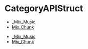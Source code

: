 # CategoryAPIStruct

<!-- DO NOT HAND-EDIT CATEGORY LISTS, THEY ARE AUTOGENERATED AND WILL BE OVERWRITTEN, BASED ON TAGS IN INDIVIDUAL PAGE FOOTERS. EDIT THOSE INSTEAD. -->
<!-- BEGIN CATEGORY LIST -->
- [_Mix_Music](_Mix_Music)
- [Mix_Chunk](Mix_Chunk)
<!-- END CATEGORY LIST -->
- [_Mix_Music](_Mix_Music)
- [Mix_Chunk](Mix_Chunk)
<!-- END CATEGORY LIST -->

